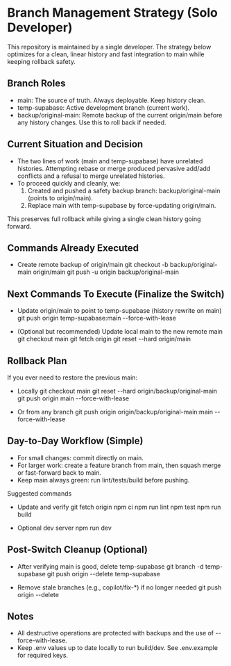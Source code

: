 # Branch Management Strategy (Solo Developer)

This repository is maintained by a single developer. The strategy below optimizes for a clean, linear history and fast integration to main while keeping rollback safety.

## Branch Roles
- main: The source of truth. Always deployable. Keep history clean.
- temp-supabase: Active development branch (current work).
- backup/original-main: Remote backup of the current origin/main before any history changes. Use this to roll back if needed.

## Current Situation and Decision
- The two lines of work (main and temp-supabase) have unrelated histories. Attempting rebase or merge produced pervasive add/add conflicts and a refusal to merge unrelated histories.
- To proceed quickly and cleanly, we:
  1) Created and pushed a safety backup branch: backup/original-main (points to origin/main).
  2) Replace main with temp-supabase by force-updating origin/main.

This preserves full rollback while giving a single clean history going forward.

## Commands Already Executed
- Create remote backup of origin/main
  git checkout -b backup/original-main origin/main
  git push -u origin backup/original-main

## Next Commands To Execute (Finalize the Switch)
- Update origin/main to point to temp-supabase (history rewrite on main)
  git push origin temp-supabase:main --force-with-lease

- (Optional but recommended) Update local main to the new remote main
  git checkout main
  git fetch origin
  git reset --hard origin/main

## Rollback Plan
If you ever need to restore the previous main:
- Locally
  git checkout main
  git reset --hard origin/backup/original-main
  git push origin main --force-with-lease

- Or from any branch
  git push origin origin/backup/original-main:main --force-with-lease

## Day-to-Day Workflow (Simple)
- For small changes: commit directly on main.
- For larger work: create a feature branch from main, then squash merge or fast-forward back to main.
- Keep main always green: run lint/tests/build before pushing.

Suggested commands
- Update and verify
  git fetch origin
  npm ci
  npm run lint
  npm test
  npm run build

- Optional dev server
  npm run dev

## Post-Switch Cleanup (Optional)
- After verifying main is good, delete temp-supabase
  git branch -d temp-supabase
  git push origin --delete temp-supabase

- Remove stale branches (e.g., copilot/fix-*) if no longer needed
  git push origin --delete <branch-name>

## Notes
- All destructive operations are protected with backups and the use of --force-with-lease.
- Keep .env values up to date locally to run build/dev. See .env.example for required keys.